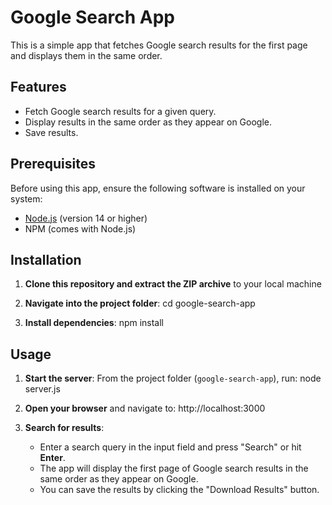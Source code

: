 # Google Search App

This is a simple app that fetches Google search results for the first page and displays them in the same order.

## Features
- Fetch Google search results for a given query.
- Display results in the same order as they appear on Google.
- Save results.

## Prerequisites
Before using this app, ensure the following software is installed on your system:
- [Node.js](https://nodejs.org/) (version 14 or higher)
- NPM (comes with Node.js)

## Installation
1. **Clone this repository and extract the ZIP archive** to your local machine 
   
2. **Navigate into the project folder**:
   cd google-search-app
   
4. **Install dependencies**:
   npm install


## Usage
1. **Start the server**:
   From the project folder (`google-search-app`), run:
   node server.js

2. **Open your browser** and navigate to:
    http://localhost:3000

3. **Search for results**:
   - Enter a search query in the input field and press "Search" or hit **Enter**.
   - The app will display the first page of Google search results in the same order as they appear on Google.
   - You can save the results by clicking the "Download Results" button.
